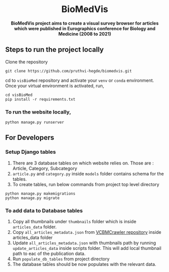 <h1 align="center">BioMedVis</h1>
<div align="center">
  <strong>BioMedVis project aims to create a visual survey browser for articles which were published in Eurographics conference for
Biology and Medicine
(2008 to 2021) </strong>
</div>




## Steps to run the project locally

Clone the repository

```commandline
git clone https://github.com/pruthvi-hegde/biomedvis.git
```

cd to `visBioMed` repository and activate your `venv` or `conda` environment. Once your virtual environment is
activated, run,

```commandline
cd visBioMed
pip install -r requirements.txt
```

### To run the website locally,

```commandline
python manage.py runserver
```

## For Developers

### Setup Django tables

1. There are 3 database tables on which website relies on. Those are : Article, Category, Subcategory
2. `article.py` and `category.py` inside `models` folder contains schema for the tables.
3. To create tables, run below commands from project top level directory

```commandline
python manage.py makemigrations
python manage.py migrate
```

### To add data to Database tables

1. Copy all thumbnails under `thumbnails` folder which is inside `articles_data` folder.
2. Copy `all_articles_metadata.json` from [VCBMCrawler repository](https://github.com/pruthvi-hegde/VCBMCrawler/) inside
   articles_data folder
3. Update `all_articles_metadata.json` with thumbnails path by running `update_articles_data` inside scripts folder.
   This will add local thumbnail path to eac of the publication data.
4. Run `populate_db_tables` from project directory
5. The database tables should be now populates with the relevant data.


